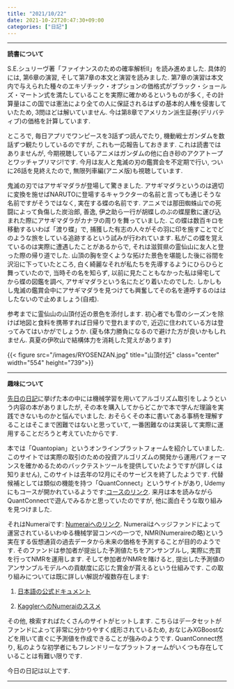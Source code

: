 ```yaml
---
title: "2021/10/22"
date: 2021-10-22T20:47:30+09:00
categories: ["日記"]
---
```


***

**読書について**

S.E.シュリーヴ著「ファイナンスのための確率解析II」を読み進めました. 具体的には, 第6章の演習, そして第7章の本文と演習を読みました. 第7章の演習は本文内で与えられた種々のエキゾチック・オプションの価格式がブラック・ショールズ・マートン式を満たしていることを実際に確かめるというものが多く, その計算量はこの国では憲法により全ての人に保証されるはずの基本的人権を侵害していたため, 3問ほどは解いていません. 今は第8章でアメリカン派生証券(デリバティブ)の価格を計算しています.

ところで, 毎日アプリでワンピースを3話ずつ読んでたり, 機動戦士ガンダムを数話ずつ観たりしているのですが, これも一応報告しておきます. これは読書ではありませんが, 今期視聴しているアニメはガンダムの他に白き砂のアクアトープとワッチャプリマジ!です. 今月は友人と鬼滅の刃の鑑賞会を不定期で行い, ついに26話を見終えたので, 無限列車編(アニメ版)も視聴しています.

鬼滅の刃ではアサギマダラが登場して驚きました. アサギマダラというのは適切に変換を施せばNARUTOに登場するキャラクターの名前と言っても通じそうな名前ですがそうではなく, 実在する蝶の名前です. アニメでは那田蜘蛛山での死闘によって負傷した炭治郎, 善逸, 伊之助ら一行が胡蝶しのぶの蝶屋敷に運び込まれた際にアサギマダラがカナヲの周りを舞っていました. この蝶は数百キロを移動するいわば「渡り蝶」で, 捕獲した有志の人々がその羽に印を施すことでどのような旅をしている追跡するという試みが行われています. 私がこの蝶を覚えているのは実際に遭遇したことがあるからで, それは滋賀県の霊仙山に友人と登った際の帰り道でした. 山頂の胸を空くような拓けた景色を堪能した後に谷間を沢沿に下っていたところ, 白く綺麗なそれが私たちを先導するようにひらひらと舞っていたので, 当時その名を知らず, 以前に見たこともなかった私は帰宅してから蝶の図鑑を調べ, アサギマダラという名にたどり着いたのでした. しかしもし鬼滅の鑑賞会中にアサギマダラを見つけても興奮してその名を連呼するのははしたないので止めましょう(自戒).

参考までに霊仙山の山頂付近の景色を添付します. 初心者でも雪のシーズンを除けば地図と食料を携帯すれば日帰りで登れますので, 近辺に住われている方は登ってみてはいかがでしょうか. (夏も体力勝負になるので避けた方が良いかもしれません. 真夏の伊吹山で結構体力を消耗した覚えがあります)

{{< figure src="/images/RYOSENZAN.jpg" title="山頂付近" class="center" width="554" height="739">}}

***

**趣味について**

[先日の日記](https://aura-tks.github.io/portfolio/article/diary20211011/)に挙げた本の中には機械学習を用いてアルゴリズム取引をしようという内容の本がありましたが, その本を購入してからどこかで本で学んだ理論を実践できないものかと悩んでいました. おそらくその本に書いてある事柄を理解することはそこまで困難ではないと思っていて, 一番困難なのは実装して実際に運用することだろうと考えていたからです.

本では「Quantopian」というオンラインプラットフォームを紹介していました. このサイトでは実際の取引のための投資アルゴリズムの開発から運用パフォーマンスを確かめるためのバックテストツールを提供していたようですが(詳しくは知りません), このサイトは去年の12月にそのサービスを終了したようです. 代替候補としては類似の機能を持つ「QuantConnect」というサイトがあり, Udemyにもコースが開かれているようです:[コースのリンク](https://www.udemy.com/course/python-for-finance-and-algorithmic-trading-with-quantconnect/). 来月は本を読みながらQuantConnectで遊んでみるかと思っていたのですが, 他に面白そうな取り組みを見つけました.

それはNumeraiです: [Numeraiへのリンク](https://numer.ai). Numeraiはヘッジファンドによって運営されているいわゆる機械学習コンペの一つで, NMR(Numeraireの略)という実在する仮想通貨の過去データから未来の価格を予測することが目的のようです. そのファンドは参加者が提出した予測値たちをアンサンブルし, 実際に売買を行ってNMRを運用します. そして参加者がNMRを賭けると, 提出した予測値のアンサンブルモデルへの貢献度に応じた賞金が貰えるという仕組みです. この取り組みについては既に詳しい解説が複数存在します:

1. [日本語の公式ドキュメント](https://jp.docs.numer.ai/numerai-tnamento/tournament-overview)

2. [KagglerへのNumeraiのススメ](https://zenn.dev/katsu1110/articles/bb2b5cba9b04c9e30bfe)

その他, 検索すればたくさんのサイトがヒットします. こちらはデータセットがファンドによって非常に分かりやすく成形されているため, おなじみXGBoostなどを用いて直ぐに予測値を作成できることが強みのようです. QuantConnect然り, 私のような初学者にもフレンドリーなプラットフォームがいくつも存在していることは有難い限りです.

今日の日記は以上です.

***
